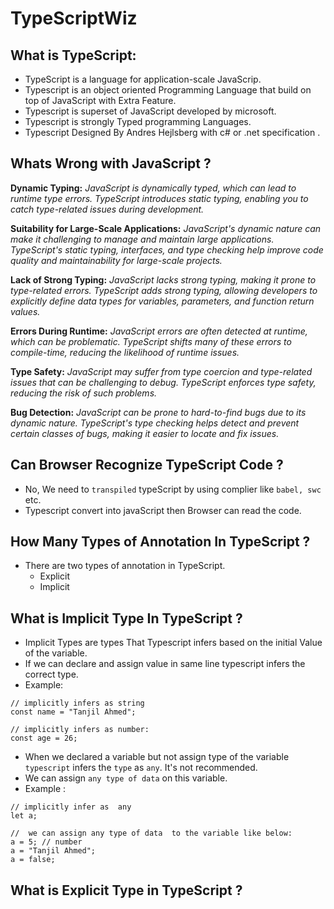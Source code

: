 # TypeScriptWiz

## What is TypeScript:
- TypeScript is a language for application-scale JavaScrip.
- Typescript is an object oriented Programming Language that build on top of JavaScript with Extra Feature.
- Typescript is superset of JavaScript developed by microsoft.
- Typescript is strongly Typed programming Languages.
- Typescript Designed By Andres Hejlsberg with c# or .net specification .

## Whats Wrong with JavaScript ?
**Dynamic Typing:** *JavaScript is dynamically typed, which can lead to runtime type errors. TypeScript introduces static typing, enabling you to catch type-related issues during development.*

**Suitability for Large-Scale Applications:** *JavaScript's dynamic nature can make it challenging to manage and maintain large applications. TypeScript's static typing, interfaces, and type checking help improve code quality and maintainability for large-scale projects.*

**Lack of Strong Typing:** *JavaScript lacks strong typing, making it prone to type-related errors. TypeScript adds strong typing, allowing developers to explicitly define data types for variables, parameters, and function return values.*

**Errors During Runtime:** *JavaScript errors are often detected at runtime, which can be problematic. TypeScript shifts many of these errors to compile-time, reducing the likelihood of runtime issues.*

**Type Safety:** *JavaScript may suffer from type coercion and type-related issues that can be challenging to debug. TypeScript enforces type safety, reducing the risk of such problems.*

**Bug Detection:** *JavaScript can be prone to hard-to-find bugs due to its dynamic nature. TypeScript's type checking helps detect and prevent certain classes of bugs, making it easier to locate and fix issues.*

## Can Browser Recognize TypeScript Code ?
- No, We need to `transpiled` typeScript by using complier like `babel, swc` etc.
- Typescript convert into javaScript then Browser can read the code.

## How Many Types of Annotation In TypeScript ?
- There are two types of annotation in TypeScript.
  - Explicit
  - Implicit
## What is Implicit Type In TypeScript ?
- Implicit Types are types That Typescript infers based on the initial Value of the variable.
- If we can declare and assign value in same line typescript infers the correct type.
- Example:
```
// implicitly infers as string
const name = "Tanjil Ahmed";

// implicitly infers as number:
const age = 26;
```
- When we declared a variable but not assign type of the variable ``typescript`` infers the ``type`` as ``any``. It's not recommended.
- We can assign ``any type of data`` on this variable.
- Example :
```
// implicitly infer as  any
let a;

//  we can assign any type of data  to the variable like below:
a = 5; // number
a = "Tanjil Ahmed";
a = false; 
```
## What is Explicit Type in TypeScript ?